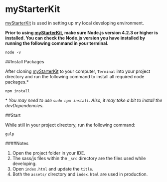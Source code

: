 # myStarterKit

[myStarterKit](https://github.com/danieldrasdo/myStarterKit) is used in setting up my local developing environment.

**Prior to using [myStarterKit](https://github.com/danieldrasdo/myStarterKit), make sure Node.js version 4.2.3 or higher is installed. You can check the Node.js version you have installed by running the following command in your terminal.**

	node -v

##Install Packages

After cloning [myStarterKit](https://github.com/danieldrasdo/myStarterKit) to your computer, `Terminal` into your project directory and run the following command to install all required node packages.\*

	npm install

\* *You may need to use `sudo npm install`. Also, it may take a bit to install the devDependencies.*

##Start

While still in your project directory, run the following command:

	gulp

####Notes

1. Open the project folder in your IDE.
2. The sass/js files within the `_src` directory are the files used while developing.
3. Open `index.html` and update the `title`.
4. Both the `assets/` directory and `index.html` are used in production.

